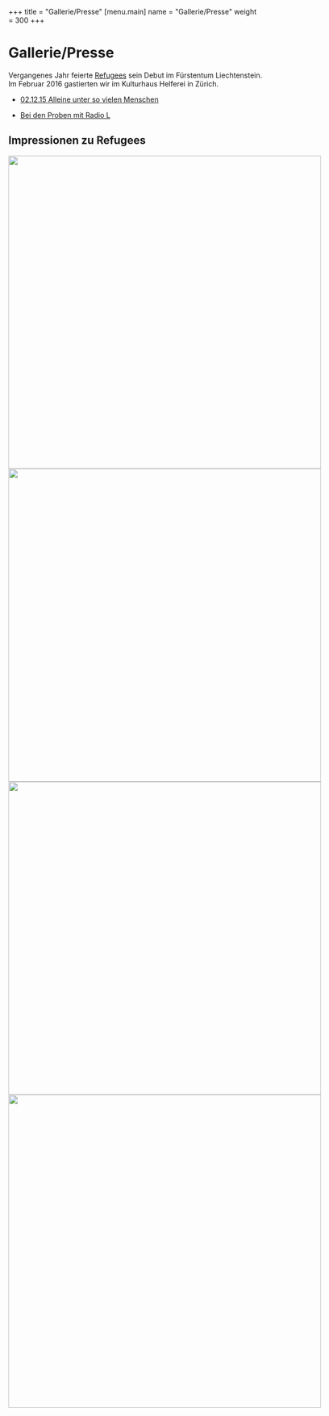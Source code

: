 +++
title = "Gallerie/Presse"
[menu.main]
name = "Gallerie/Presse"
weight = 300
+++

<h1>Gallerie/Presse</h1>

Vergangenes Jahr feierte [Refugees](www.therefugees.ch) sein Debut im Fürstentum Liechtenstein. Im Februar 2016 gastierten wir im Kulturhaus Helferei in Zürich. 

*  <a href="/VaterlandKritik.pdf">
    02.12.15 Alleine unter so vielen Menschen
  </a>

* <a href="/RadioLRefugees.MP3"> Bei den Proben mit Radio L </a>

<h2> Impressionen zu Refugees</h2>

<div class="carousel" style="width: 900px; height: 620px;">
  <img src="/images/helfereiprobe2.jpg" height="620"/>
  <img src="/images/zuerich1.jpeg" height="620"/>
  <img src="/images/helfereiprobe1.png" height="620"/>
  <img src="/images/premiere1115.jpg" height="620"/>
</div>

<script>
$('.carousel').slick({
  slidesToShow: 1,
  slidesToScroll: 1,
  autoplay: true,
  fade: true,
  autoplaySpeed: 3500,
  prevArrow: null,
  nextArrow: null,
  pauseOnHover: false,
  speed: 1000,
});
</script>
